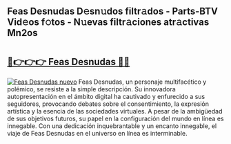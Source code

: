 ## Feas Desnudas D𝚎sn𝚞dos filtr𝚊dos - Parts-BTV Vid𝚎os f𝚘tos - N𝚞evas filtr𝚊ciones atr𝚊ctivas Mn2os

# <h2><a href="http://mb0r2e.tromn.icu/?c=Feas+Desnudas">🔗👉👉👉 Feas Desnudas 🔗🔗</a></h2>

[![Feas Desnudas nuevo](https://i.imgur.com/pEAQMta.gif)](http://mb0r2e.tromn.icu/?c=Feas+Desnudas)
Feas Desnudas, un personaje multifacético y polémico, se resiste a la simple descripción. Su innovadora autopresentación en el ámbito digital ha cautivado y enfurecido a sus seguidores, provocando debates sobre el consentimiento, la expresión artística y la esencia de las sociedades virtuales. A pesar de la ambigüedad de sus objetivos futuros, su papel en la configuración del mundo en línea es innegable. Con una dedicación inquebrantable y un encanto innegable, el viaje de Feas Desnudas en el universo en línea es interminable.
